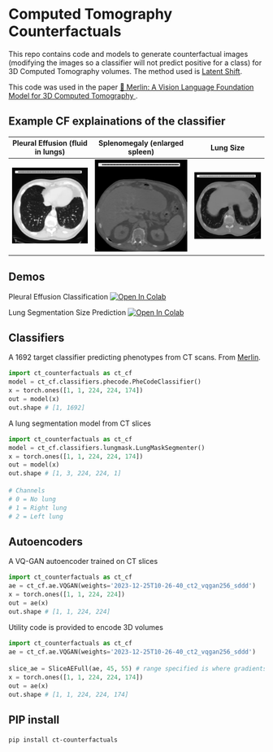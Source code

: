 # Computed Tomography Counterfactuals

This repo contains code and models to generate counterfactual images (modifying the images so a classifier will not predict positive for a class) for 3D Computed Tomography volumes. The method used is [Latent Shift](https://arxiv.org/abs/2102.09475).

This code was used in the paper [📄 Merlin: A Vision Language Foundation Model for 3D Computed Tomography
](https://arxiv.org/abs/2406.06512).

## Example CF explainations of the classifier

| Pleural Effusion (fluid in lungs) | Splenomegaly (enlarged spleen)| Lung Size |
| ----------- | ----------- |----------- |
| <img src="docs/effusion2.gif" width="100%"> |  <img src="docs/Splenomegaly.gif" width="100%"> | <img src="docs/lung-size.gif" width="100%"> |

## Demos

Pleural Effusion Classification
[![Open In Colab](https://colab.research.google.com/assets/colab-badge.svg)](https://colab.research.google.com/github/ieee8023/ct-counterfactuals/blob/main/pleural-effusion.ipynb)

Lung Segmentation Size Prediction
[![Open In Colab](https://colab.research.google.com/assets/colab-badge.svg)](https://colab.research.google.com/github/ieee8023/ct-counterfactuals/blob/main/lung-size.ipynb)


## Classifiers

A 1692 target classifier predicting phenotypes from CT scans. From [Merlin](https://arxiv.org/abs/2406.06512).
```python
import ct_counterfactuals as ct_cf
model = ct_cf.classifiers.phecode.PheCodeClassifier()
x = torch.ones([1, 1, 224, 224, 174])
out = model(x)
out.shape # [1, 1692]
```

A lung segmentation model from CT slices
```python
import ct_counterfactuals as ct_cf
model = ct_cf.classifiers.lungmask.LungMaskSegmenter()
x = torch.ones([1, 1, 224, 224, 174])
out = model(x)
out.shape # [1, 3, 224, 224, 1]

# Channels
# 0 = No lung
# 1 = Right lung
# 2 = Left lung
```

## Autoencoders

A VQ-GAN autoencoder trained on CT slices
```python
import ct_counterfactuals as ct_cf
ae = ct_cf.ae.VQGAN(weights='2023-12-25T10-26-40_ct2_vqgan256_sddd')
x = torch.ones([1, 1, 224, 224])
out = ae(x)
out.shape # [1, 1, 224, 224]
```

Utility code is provided to encode 3D volumes
```python
import ct_counterfactuals as ct_cf
ae = ct_cf.ae.VQGAN(weights='2023-12-25T10-26-40_ct2_vqgan256_sddd')

slice_ae = SliceAEFull(ae, 45, 55) # range specified is where gradients can propigate
x = torch.ones([1, 1, 224, 224, 174])
out = ae(x)
out.shape # [1, 1, 224, 224, 174]
```

## PIP install

```
pip install ct-counterfactuals
```

